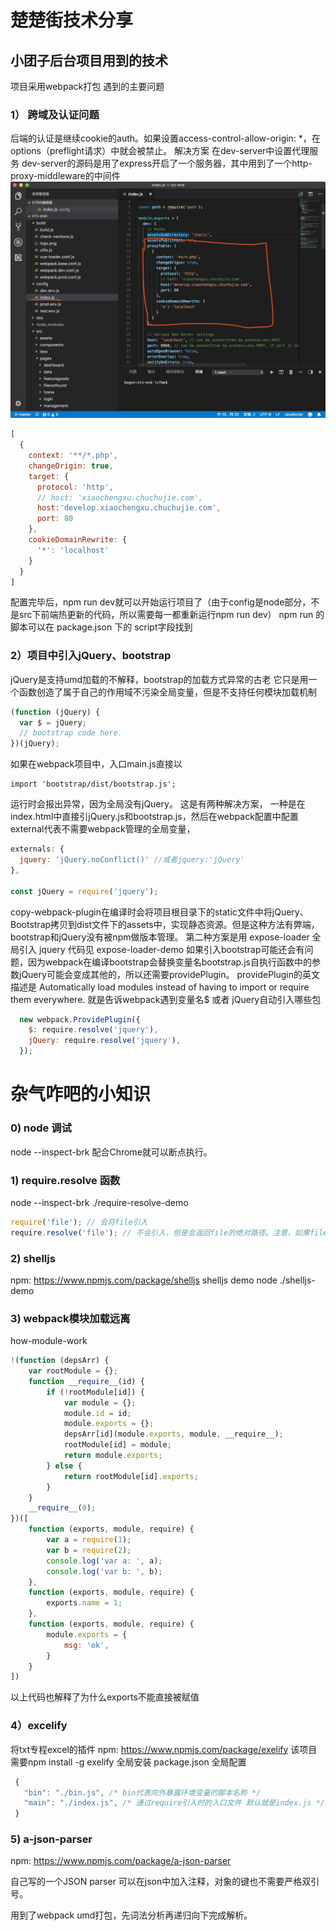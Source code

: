 # 楚楚街技术分享

## 小团子后台项目用到的技术
项目采用webpack打包
遇到的主要问题
### 1） 跨域及认证问题
后端的认证是继续cookie的auth。如果设置access-control-allow-origin: *，在options（preflight请求）中就会被禁止。
解决方案 在dev-server中设置代理服务 dev-server的源码是用了express开启了一个服务器，其中用到了一个http-proxy-middleware的中间件
![picture](./assets/dev-server-proxy-config.png)
```javascript
[
  {
    context: '**/*.php',
    changeOrigin: true,
    target: {
      protocol: 'http',
      // host: 'xiaochengxu.chuchujie.com',
      host:'develop.xiaochengxu.chuchujie.com',
      port: 80
    },
    cookieDomainRewrite: {
      '*': 'localhost'
    }
  }
]

```
配置完毕后，npm run dev就可以开始运行项目了（由于config是node部分，不是src下前端热更新的代码，所以需要每一都重新运行npm run dev）
npm run 的脚本可以在 package.json 下的 script字段找到

### 2）项目中引入jQuery、bootstrap
jQuery是支持umd加载的不解释，bootstrap的加载方式异常的古老
它只是用一个函数创造了属于自己的作用域不污染全局变量，但是不支持任何模块加载机制
```javascript
(function (jQuery) {
  var $ = jQuery;
  // bootstrap code here.
})(jQuery);
```
如果在webpack项目中，入口main.js直接以
```
import 'bootstrap/dist/bootstrap.js';
```
运行时会报出异常，因为全局没有jQuery。
这是有两种解决方案，
一种是在index.html中直接引jQuery.js和bootstrap.js，然后在webpack配置中配置external代表不需要webpack管理的全局变量，
```javascript
externals: {
  jquery: 'jQuery.noConflict()' //或者jquery:'jQuery'
},

const jQuery = require('jquery');
```
copy-webpack-plugin在编译时会将项目根目录下的static文件中将jQuery、Bootstrap拷贝到dist文件下的assets中，实现静态资源。但是这种方法有弊端，bootstrap和jQuery没有被npm做版本管理。
第二种方案是用 expose-loader 全局引入 jquery
代码见 expose-loader-demo
如果引入bootstrap可能还会有问题，因为webpack在编译bootstrap会替换变量名bootstrap.js自执行函数中的参数jQuery可能会变成其他的，所以还需要providePlugin。
providePlugin的英文描述是
Automatically load modules instead of having to import or require them everywhere.
就是告诉webpack遇到变量名$ 或者 jQuery自动引入哪些包

```javascript
  new webpack.ProvidePlugin({
    $: require.resolve('jquery'),
    jQuery: require.resolve('jquery'),
  });
```

# 杂气咋吧的小知识
### 0) node 调试
node --inspect-brk 配合Chrome就可以断点执行。
### 1) require.resolve 函数
node --inspect-brk ./require-resolve-demo
```javascript
require('file'); // 会将file引入
require.resolve('file'); // 不会引入，但是会返回file的绝对路径。注意，如果file不存在会产生异常。
```

### 2) shelljs
npm: https://www.npmjs.com/package/shelljs
shelljs demo
node ./shelljs-demo

### 3) webpack模块加载远离
how-module-work
```javascript
!(function (depsArr) {
    var rootModule = {};
    function __require__(id) {
        if (!rootModule[id]) {
            var module = {};
            module.id = id;
            module.exports = {};
            depsArr[id](module.exports, module, __require__);
            rootModule[id] = module;
            return module.exports;
        } else {
            return rootModule[id].exports;
        }
    }
    __require__(0);
})([
    function (exports, module, require) {
        var a = require(1);
        var b = require(2);
        console.log('var a: ', a);
        console.log('var b: ', b);
    },
    function (exports, module, require) {
        exports.name = 1;
    },
    function (exports, module, require) {
        module.exports = {
            msg: 'ok',
        }
    }
])
```
以上代码也解释了为什么exports不能直接被赋值

### 4）excelify
将txt专程excel的插件
npm: https://www.npmjs.com/package/exelify
该项目需要npm install -g exelify 全局安装
package.json 全局配置
```javascript
 {
   "bin": "./bin.js", /* bin代表向外暴露环境变量的脚本名称 */
   "main": "./index.js", /* 通过require引入时的入口文件 默认就是index.js */
 }
```

### 5) a-json-parser
npm: https://www.npmjs.com/package/a-json-parser

自己写的一个JSON parser 可以在json中加入注释，对象的键也不需要严格双引号。

用到了webpack umd打包，先词法分析再递归向下完成解析。

